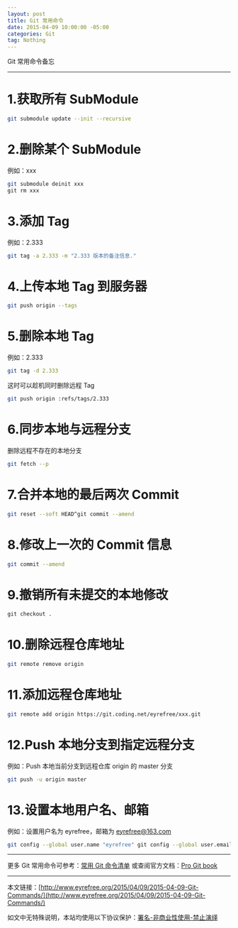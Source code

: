 ```yaml
---
layout: post
title: Git 常用命令
date: 2015-04-09 10:00:00 -05:00
categories: Git
tag: Nothing
---
```


Git 常用命令备忘

---
# 1.获取所有 SubModule
```bash
git submodule update --init --recursive
```

# 2.删除某个 SubModule
例如：xxx
```bash
git submodule deinit xxx
git rm xxx
```

# 3.添加 Tag
例如：2.333
```bash
git tag -a 2.333 -m "2.333 版本的备注信息."
```

# 4.上传本地 Tag 到服务器
```bash
git push origin --tags
```

# 5.删除本地 Tag
例如：2.333
```bash
git tag -d 2.333
```
这时可以趁机同时删除远程 Tag
```bash
git push origin :refs/tags/2.333
```

# 6.同步本地与远程分支
删除远程不存在的本地分支
```bash
git fetch --p
```

# 7.合并本地的最后两次 Commit
```bash
git reset --soft HEAD^git commit --amend
```

# 8.修改上一次的 Commit 信息
```bash
git commit --amend
```

# 9.撤销所有未提交的本地修改
```bash
git checkout .
```

# 10.删除远程仓库地址
```bash
git remote remove origin
```

# 11.添加远程仓库地址 
```bash
git remote add origin https://git.coding.net/eyrefree/xxx.git
```

# 12.Push 本地分支到指定远程分支
例如：Push 本地当前分支到远程仓库 origin 的 master 分支
```bash
git push -u origin master
```

# 13.设置本地用户名、邮箱
例如：设置用户名为 eyrefree，邮箱为 eyrefree@163.com
```bash
git config --global user.name "eyrefree" git config --global user.email eyrefree@163.com
```

---
更多 Git 常用命令可参考：[常用 Git 命令清单](http://www.ruanyifeng.com/blog/2015/12/git-cheat-sheet.html)
或查阅官方文档：[Pro Git book](https://git-scm.com/book/zh/v2)

---
本文链接：[http://www.eyrefree.org/2015/04/09/2015-04-09-Git-Commands/](http://www.eyrefree.org/2015/04/09/2015-04-09-Git-Commands/)

如文中无特殊说明，本站均使用以下协议保护：[署名-非商业性使用-禁止演绎](http://creativecommons.org/licenses/by-nc-nd/3.0/cn/)
